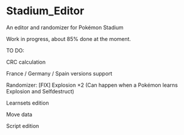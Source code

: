 # Stadium_Editor
An editor and randomizer for Pokémon Stadium

Work in progress, about 85% done at the moment.

TO DO:

CRC calculation

France / Germany / Spain versions support

Randomizer: [FIX] Explosion ×2 (Can happen when a Pokémon learns Explosion and Selfdestruct)

Learnsets edition

Move data

Script edition
